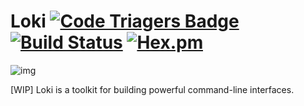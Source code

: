 # Loki [![Code Triagers Badge](https://www.codetriage.com/khusnetdinov/loki/badges/users.svg)](https://www.codetriage.com/khusnetdinov/loki) [![Build Status](https://travis-ci.org/khusnetdinov/loki.svg?branch=master)](https://travis-ci.org/khusnetdinov/loki) [![Hex.pm](https://img.shields.io/hexpm/v/plug.svg)](https://hex.pm/packages/loki)

![img](http://res.cloudinary.com/dtoqqxqjv/image/upload/c_scale,w_300/v1480612620/c7ea3c9cf25cb2eea4be4eeee7f215e5_t4kkg2.png)

[WIP] Loki is a toolkit for building powerful command-line interfaces.
